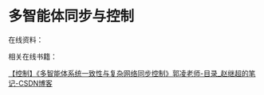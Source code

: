 # 多智能体同步与控制



在线资料：

相关在线书籍：

[【控制】《多智能体系统一致性与复杂网络同步控制》郭凌老师-目录_赵继超的笔记-CSDN博客](https://blog.csdn.net/weixin_36815313/article/details/110956613)


